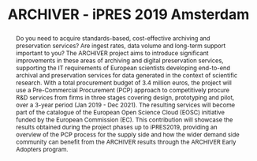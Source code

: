 ---
abstract: Do you need to acquire standards-based, cost-effective archiving and preservation
  services? Are ingest rates, data volume and long-term support important to you?
  The ARCHIVER project aims to introduce significant improvements in these areas of
  archiving and digital preservation services, supporting the IT requirements of European
  scientists developing end-to-end archival and preservation services for data generated
  in the context of scientific research. With a total procurement budget of 3.4 million
  euros, the project will use a Pre-Commercial Procurement (PCP) approach to competitively
  procure R&D services from firms in three stages covering design, prototyping and
  pilot, over a 3-year period (Jan 2019 - Dec 2021). The resulting services will become
  part of the catalogue of the European Open Science Cloud (EOSC) initiative funded
  by the European Commission (EC). This contribution will showcase the results obtained
  during the project phases up to iPRES2019, providing an overview of the PCP process
  for the supply side and how the wider demand side community can benefit from the
  ARCHIVER results through the ARCHIVER Early Adopters program.
creators:
- Shiers, Jamie
- Gaiarin, Sara Pitonnet
- Jones, Bob
- Fernandes, João
date: null
document_url: https://services.phaidra.univie.ac.at/api/object/o:1079916/download
grand_parent: iPRES
institutions: []
keywords: []
landing_page_url: https://phaidra.univie.ac.at/o:1079916
language: eng
layout: publication
license: CC BY 4.0 International
notes_url: null
parent: iPRES 2019
presentation_url: null
size: 149880
source_name: iPRES
title: ARCHIVER - iPRES 2019 Amsterdam
type: paper
year: 2019
---